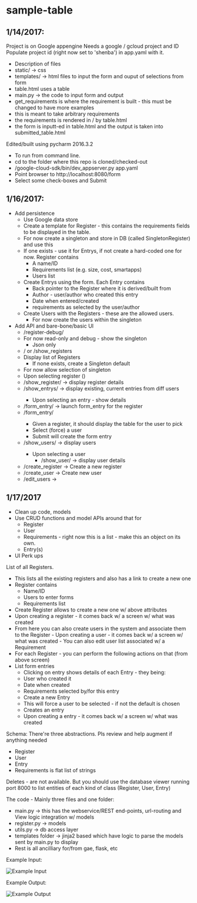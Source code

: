 # sample-table

1/14/2017:
---------
Project is on Google appengine
Needs a google / gcloud project and ID
Populate project id (right now set to 'shenba') in app.yaml with it.

- Description of files
 - static/ -> css 
 - templates/ -> html files to input the form and ouput of selections from form
 - table.html uses a table
 - main.py -> the code to input form and output
 - get_requirements is where the requirement is built - this must be changed to have more examples
  - this is meant to take arbitrary requirements
  - the requirements is rendered in / by table.html
  - the form is inputt-ed in table.html and the output is taken into submitted_table.html

Edited/built using pycharm 2016.3.2

- To run from command line.
- cd to the folder where this repo is cloned/checked-out
- <gae-directory>/google-cloud-sdk/bin/dev_appserver.py app.yaml
- Point browser to http://localhost:8080/form
- Select some check-boxes and Submit

1/16/2017:
---------
 - Add persistence
   - Use Google data store
   - Create a template for Register - this contains the requirements fields to be displayed in the table.
   - For now create a singleton and store in DB (called SingletonRegister) and use this
   - If one exists - use it for Entrys, if not create a hard-coded one for now. Register contains
     - A name/ID
     - Requirements list (e.g. size, cost, smartapps)
     - Users list
   - Create Entrys using the form. Each Entry contains
     - Back pointer to the Register where it is derived/built from
     - Author - user/author who created this entry
     - Date when entered/created
     - requirements as selected by the user/author
   - Create Users with the Registers - these are the allowed users. 
     - For now create the users within the singleton
 - Add API and bare-bone/basic UI
   - /register-debug/<registerId>
    - For now read-only and debug - show the singleton 
      - Json only
   - / or /show_registers
    - Display list of Registers
      - If none exists, create a Singleton default 
    - For now allow selection of singleton 
     - Upon selecting register (<registerId>)
      - /show_register/<registerId> -> display register details
      - /show_entrys/<registerId> -> display existing, current entries from diff users
        - Upon selecting an entry - show details
      - /form_entry/<registerId> -> launch form_entry for the register
      - /form_entry/<registerId>
        - Given a register, it should display the table for the user to pick
        - Select (force) a user
        - Submit will create the form entry 
      - /show_users/<registerId> -> display users
        - Upon selecting a user 
          - /show_user/<user> -> display user details
      - /create_register -> Create a new register
      - /create_user -> Create new user
      - /edit_users -> 

1/17/2017
---------
 - Clean up code, models
  - Use CRUD functions and model APIs around that for
    - Register
    - User
    - Requirements - right now this is a list - make this an object on its own.
    - Entry(s)
 - UI Perk ups
 
List of all Registers.
  - This lists all the existing registers and also has a link to create a new one
  - Register contains
    - Name/ID
    - Users to enter forms
    - Requirements list
  - Create Register allows to create a new one w/ above attributes
   - Upon creating a register - it comes back w/ a screen w/ what was created
   - From here you can also create users in the system and associate them to the Register
    - Upon creating a user - it comes back w/ a screen w/ what was created
    - You can also edit user list associated w/ a Requirement
  - For each Register - you can perform the following actions on that (from above screen)
   - List form entries 
     - Clicking on entry shows details of each Entry - they being:
      - User who created it
      - Date when created
      - Requirements selected by/for this entry
     - Create a new Entry
      - This will force a user to be selected - if not the default is chosen
      - Creates an entry
       - Upon creating a entry - it comes back w/ a screen w/ what was created
 
 Schema: There're three abstractions. Pls review and help augment if anything needed
  - Register
  - User
  - Entry
  - Requirements is flat list of strings

Deletes - are not available. But you should use the database viewer running port 8000 to list entities of each kind of class (Register, User, Entry)

The code - Mainly three files and one folder:
- main.py -> this has the webservice/REST end-points, url-routing and View logic integration w/ models
- register.py -> models
- utils.py -> db access layer
- templates folder -> jinja2 based which have logic to parse the models sent by main.py to display
- Rest is all ancilliary for/from gae, flask, etc

Example Input:

![Example Input](https://raw.githubusercontent.com/paddyvishnubhatt/sample-table/master/misc/Input.png)

Example Output:

![Example Output](https://raw.githubusercontent.com/paddyvishnubhatt/sample-table/master/misc/Output.png)
